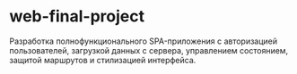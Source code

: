 # web-final-project
Разработка полнофункционального SPA-приложения с авторизацией пользователей, загрузкой данных с сервера, управлением состоянием, защитой маршрутов и стилизацией интерфейса.
